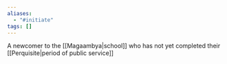 ```yaml
---
aliases:
  - "#initiate"
tags: []
---
```

A newcomer to the [[Magaambya|school]] who has not yet completed their [[Perquisite|period of public service]]
